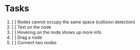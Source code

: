 # Tasks

1. [ ] Nodes cannot occupy the same space (collision detection)
2. [ ] Text on the node
3. [ ] Hovering on the node shows up more info
4. [ ] Drag a node
5. [ ] Connect two nodes

